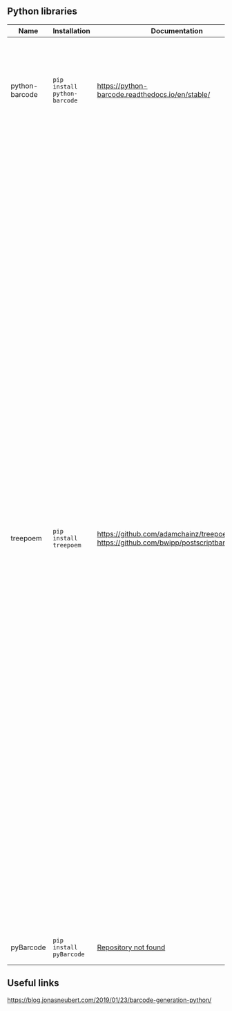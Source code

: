 ## Python libraries

| Name           | Installation                 | Documentation                                                                             | Supported Formats                                                                                                                                                                                                                                                                                                                                                                                                                                                                                                                                                                                                                                                                                                                                                                                                                                                                                                                                                                                                                                                                                                                                                                                                                                                                                                                                                                                                                                                                                                                                                                                                                                                                                                                                                                                                                                                                                                                                                                                                                                                                                                                                                                                                                                                                                                                                                                                                                                                                                                                                                                                                                                                                                                                                                                                                                                                                                                                                                                                                                                                                                                                                                                                                                                                                                                                                                                                                                                                                                                                                                                                                                                                                                                                                                                                                                                                                                                                                                                                                                                                                                                                                                                                                                                                                                                                                                                                                                                                                                                                                                                                                                                                                                                                                                                                                                                                                                                                                                                                                                                                                                                                                                                                                                                                                                                                                                                                                                                                                                                                                                                                                                                                                                                                                                                                                                                                                                                                                                                                                                                                                                                                                                                                                                                                                                                                                                                                                                                                                                                                                                                                                                                                                                                                                                                                                                                                                                                                                                                                                                                                                                                                                                                                                                                                                                                                                                                                                                                                                                                                                                                                                                                                                                                                                                                                                                                                                                                                                                                                                                                                                                                                                                                                                                                                                                                                                                                                                |
| -------------- | ---------------------------- | ----------------------------------------------------------------------------------------- | ---------------------------------------------------------------------------------------------------------------------------------------------------------------------------------------------------------------------------------------------------------------------------------------------------------------------------------------------------------------------------------------------------------------------------------------------------------------------------------------------------------------------------------------------------------------------------------------------------------------------------------------------------------------------------------------------------------------------------------------------------------------------------------------------------------------------------------------------------------------------------------------------------------------------------------------------------------------------------------------------------------------------------------------------------------------------------------------------------------------------------------------------------------------------------------------------------------------------------------------------------------------------------------------------------------------------------------------------------------------------------------------------------------------------------------------------------------------------------------------------------------------------------------------------------------------------------------------------------------------------------------------------------------------------------------------------------------------------------------------------------------------------------------------------------------------------------------------------------------------------------------------------------------------------------------------------------------------------------------------------------------------------------------------------------------------------------------------------------------------------------------------------------------------------------------------------------------------------------------------------------------------------------------------------------------------------------------------------------------------------------------------------------------------------------------------------------------------------------------------------------------------------------------------------------------------------------------------------------------------------------------------------------------------------------------------------------------------------------------------------------------------------------------------------------------------------------------------------------------------------------------------------------------------------------------------------------------------------------------------------------------------------------------------------------------------------------------------------------------------------------------------------------------------------------------------------------------------------------------------------------------------------------------------------------------------------------------------------------------------------------------------------------------------------------------------------------------------------------------------------------------------------------------------------------------------------------------------------------------------------------------------------------------------------------------------------------------------------------------------------------------------------------------------------------------------------------------------------------------------------------------------------------------------------------------------------------------------------------------------------------------------------------------------------------------------------------------------------------------------------------------------------------------------------------------------------------------------------------------------------------------------------------------------------------------------------------------------------------------------------------------------------------------------------------------------------------------------------------------------------------------------------------------------------------------------------------------------------------------------------------------------------------------------------------------------------------------------------------------------------------------------------------------------------------------------------------------------------------------------------------------------------------------------------------------------------------------------------------------------------------------------------------------------------------------------------------------------------------------------------------------------------------------------------------------------------------------------------------------------------------------------------------------------------------------------------------------------------------------------------------------------------------------------------------------------------------------------------------------------------------------------------------------------------------------------------------------------------------------------------------------------------------------------------------------------------------------------------------------------------------------------------------------------------------------------------------------------------------------------------------------------------------------------------------------------------------------------------------------------------------------------------------------------------------------------------------------------------------------------------------------------------------------------------------------------------------------------------------------------------------------------------------------------------------------------------------------------------------------------------------------------------------------------------------------------------------------------------------------------------------------------------------------------------------------------------------------------------------------------------------------------------------------------------------------------------------------------------------------------------------------------------------------------------------------------------------------------------------------------------------------------------------------------------------------------------------------------------------------------------------------------------------------------------------------------------------------------------------------------------------------------------------------------------------------------------------------------------------------------------------------------------------------------------------------------------------------------------------------------------------------------------------------------------------------------------------------------------------------------------------------------------------------------------------------------------------------------------------------------------------------------------------------------------------------------------------------------------------------------------------------------------------------------------------------------------------------------------------------------------------------------------------------------------------------------------------------------------------------------------------------------------------------------------------------------------------------------------------------------------------------------------------------------------------------------------------------------------------------------------------------------------------------------------------------------------------------------------------------------------------------------------------------------- |
| python-barcode | `pip install python-barcode` | https://python-barcode.readthedocs.io/en/stable/                                          | Code 39<br>Code 128<br>PZN7 (aka: PZN)<br>EAN-13<br>EAN-8<br>JAN<br>ISBN-13<br>ISBN-10<br>ISSN<br>UPC-A<br>EAN14<br>GS1-128                                                                                                                                                                                                                                                                                                                                                                                                                                                                                                                                                                                                                                                                                                                                                                                                                                                                                                                                                                                                                                                                                                                                                                                                                                                                                                                                                                                                                                                                                                                                                                                                                                                                                                                                                                                                                                                                                                                                                                                                                                                                                                                                                                                                                                                                                                                                                                                                                                                                                                                                                                                                                                                                                                                                                                                                                                                                                                                                                                                                                                                                                                                                                                                                                                                                                                                                                                                                                                                                                                                                                                                                                                                                                                                                                                                                                                                                                                                                                                                                                                                                                                                                                                                                                                                                                                                                                                                                                                                                                                                                                                                                                                                                                                                                                                                                                                                                                                                                                                                                                                                                                                                                                                                                                                                                                                                                                                                                                                                                                                                                                                                                                                                                                                                                                                                                                                                                                                                                                                                                                                                                                                                                                                                                                                                                                                                                                                                                                                                                                                                                                                                                                                                                                                                                                                                                                                                                                                                                                                                                                                                                                                                                                                                                                                                                                                                                                                                                                                                                                                                                                                                                                                                                                                                                                                                                                                                                                                                                                                                                                                                                                                                                                                                                                                                                                      |
| treepoem       | `pip install treepoem`       | https://github.com/adamchainz/treepoem<br>https://github.com/bwipp/postscriptbarcode/wiki | [EAN-13](https://github.com/bwipp/postscriptbarcode/wiki/EAN-13) (EAN, UCC-13, JAN, JAN-13, EAN-13+2, EAN-13+5, EAN-99), [EAN-8](https://github.com/bwipp/postscriptbarcode/wiki/EAN-8) (UCC-8, JAN-8, EAN-8+2, EAN-8+5, EAN-Velocity), [UPC-A](https://github.com/bwipp/postscriptbarcode/wiki/UPC-A) (UPC, UCC-12, UPC-A+2, UPC-A+5), [UPC-E](https://github.com/bwipp/postscriptbarcode/wiki/UPC-E) (UPC-E0, UPC-E1, UPC-E+2, UPC-E+5), [ISBN](https://github.com/bwipp/postscriptbarcode/wiki/ISBN) (ISBN-13, ISBN-10, Bookland EAN-13), [ISMN](https://github.com/bwipp/postscriptbarcode/wiki/ISMN), [ISSN](https://github.com/bwipp/postscriptbarcode/wiki/ISSN), [EAN-5](https://github.com/bwipp/postscriptbarcode/wiki/EAN-5) & [EAN-2](https://github.com/bwipp/postscriptbarcode/wiki/EAN-2) (EAN/UPC add-ons), [GS1 DataBar Omnidirectional](https://github.com/bwipp/postscriptbarcode/wiki/GS1-DataBar-Omnidirectional) (RSS-14), [GS1 DataBar Stacked](https://github.com/bwipp/postscriptbarcode/wiki/GS1-DataBar-Stacked) (RSS-14 Stacked), [GS1 DataBar Stacked Omnidirectional](https://github.com/bwipp/postscriptbarcode/wiki/GS1-DataBar-Stacked-Omnidirectional) (RSS-14 Stacked Omnidirectional), [GS1 DataBar Truncated](https://github.com/bwipp/postscriptbarcode/wiki/GS1-DataBar-Truncated) (RSS-14 Truncated), [GS1 DataBar Limited](https://github.com/bwipp/postscriptbarcode/wiki/GS1-DataBar-Limited) (RSS Limited), [GS1 DataBar Expanded](https://github.com/bwipp/postscriptbarcode/wiki/GS1-DataBar-Expanded) (RSS Expanded), [GS1 DataBar Expanded Stacked](https://github.com/bwipp/postscriptbarcode/wiki/GS1-DataBar-Expanded-Stacked) (RSS Expanded Stacked), [GS1 North American Coupon Code](https://github.com/bwipp/postscriptbarcode/wiki/GS1-North-American-Coupon-Code), [GS1-128](https://github.com/bwipp/postscriptbarcode/wiki/GS1-128) (UCC/EAN-128, EAN-128, UCC-128), [SSCC-18](https://github.com/bwipp/postscriptbarcode/wiki/SSCC-18) (EAN-18, NVE), [EAN-14](https://github.com/bwipp/postscriptbarcode/wiki/EAN-14) (UCC-14), [ITF-14](https://github.com/bwipp/postscriptbarcode/wiki/ITF-14) (UPC SCS), [QR Code](https://github.com/bwipp/postscriptbarcode/wiki/QR-Code) (Quick Response Code), [Micro QR Code](https://github.com/bwipp/postscriptbarcode/wiki/Micro-QR-Code), [GS1 QR Code](https://github.com/bwipp/postscriptbarcode/wiki/GS1-QR-Code), [GS1 Digital Link QR Code](https://github.com/bwipp/postscriptbarcode/wiki/GS1-Digital-Link-QR-Code), [Data Matrix](https://github.com/bwipp/postscriptbarcode/wiki/Data-Matrix) (ECC 200), [Data Matrix Rectangular](https://github.com/bwipp/postscriptbarcode/wiki/Data-Matrix-Rectangular), [Data Matrix Rectangular Extension](https://github.com/bwipp/postscriptbarcode/wiki/Data-Matrix-Rectangular-Extension), [GS1 DataMatrix](https://github.com/bwipp/postscriptbarcode/wiki/GS1-DataMatrix), [GS1 Digital Link Data Matrix](https://github.com/bwipp/postscriptbarcode/wiki/GS1-Digital-Link-Data-Matrix), [Aztec Code](https://github.com/bwipp/postscriptbarcode/wiki/Aztec-Code) (Compact Aztec Code), [Aztec Runes](https://github.com/bwipp/postscriptbarcode/wiki/Aztec-Runes), [PDF417](https://github.com/bwipp/postscriptbarcode/wiki/PDF417), [Compact PDF417](https://github.com/bwipp/postscriptbarcode/wiki/Compact-PDF417) (Truncated PDF417), [MicroPDF417](https://github.com/bwipp/postscriptbarcode/wiki/MicroPDF417), [Han Xin Code](https://github.com/bwipp/postscriptbarcode/wiki/Han-Xin-Code) (Chinese Sensible), [MaxiCode](https://github.com/bwipp/postscriptbarcode/wiki/MaxiCode) (UPS Code, Code 6), [Codablock F](https://github.com/bwipp/postscriptbarcode/wiki/Codablock-F), [Code 16K](https://github.com/bwipp/postscriptbarcode/wiki/Code-16K) (USS-16K), [Code 49](https://github.com/bwipp/postscriptbarcode/wiki/Code-49) (USS-49), [Code One](https://github.com/bwipp/postscriptbarcode/wiki/Code-One) (Code 1, Code 1S), [DotCode](https://github.com/bwipp/postscriptbarcode/wiki/DotCode), [GS1 DotCode](https://github.com/bwipp/postscriptbarcode/wiki/GS1-DotCode), [Ultracode](https://github.com/bwipp/postscriptbarcode/wiki/Ultracode), [USPS POSTNET](https://github.com/bwipp/postscriptbarcode/wiki/USPS-POSTNET), [USPS PLANET](https://github.com/bwipp/postscriptbarcode/wiki/USPS-PLANET), [USPS Intelligent Mail](https://github.com/bwipp/postscriptbarcode/wiki/USPS-Intelligent-Mail) (USPS OneCode), [USPS FIM](https://github.com/bwipp/postscriptbarcode/wiki/USPS-FIM-Symbols), [Royal Mail](https://github.com/bwipp/postscriptbarcode/wiki/Royal-Mail) (RM4SCC, CBC), [Royal Mail Mailmark](https://github.com/bwipp/postscriptbarcode/wiki/Mailmark), [Royal TNT Post](https://github.com/bwipp/postscriptbarcode/wiki/Royal-TNT-Post) (KIX), [Japan Post](https://github.com/bwipp/postscriptbarcode/wiki/Japan-Post), [Australia Post](https://github.com/bwipp/postscriptbarcode/wiki/Australia-Post), [Deutsche Post Identcode](https://github.com/bwipp/postscriptbarcode/wiki/Deutsche-Post-Identcode) (DHL Identcode), [Deutsche Post Leitcode](https://github.com/bwipp/postscriptbarcode/wiki/Deutsche-Post-Leitcode) (DHL Leitcode), [Pharmacode](https://github.com/bwipp/postscriptbarcode/wiki/Pharmacode) (Pharmaceutical Binary Code), [Two-track Pharmacode](https://github.com/bwipp/postscriptbarcode/wiki/Two-track-Pharmacode) (Two-track Pharmaceutical Binary Code), [Italian-Pharmacode](https://github.com/bwipp/postscriptbarcode/wiki/Italian-Pharmacode) (Code 32, IMH), [PZN](https://github.com/bwipp/postscriptbarcode/wiki/PZN) (Pharmazentralnummer, PZN-8, PZN-7), [Code 39](https://github.com/bwipp/postscriptbarcode/wiki/Code-39) (Code 3 of 9, LOGMARS, Alpha39, USD-3, USD-2, USS-39), [Code 39 Extended](https://github.com/bwipp/postscriptbarcode/wiki/Code-39-Extended) (Code 39 Full ASCII), [Code 93](https://github.com/bwipp/postscriptbarcode/wiki/Code-93) (USD-7, USS-93), [Code 93 Extended](https://github.com/bwipp/postscriptbarcode/wiki/Code-93-Extended) (Code 93 Full ASCII), [Code 128](https://github.com/bwipp/postscriptbarcode/wiki/Code-128) (Code 128A, Code 128B, Code 128C, USD-6, USS-128), [Code 25](https://github.com/bwipp/postscriptbarcode/wiki/Code-25) (Code 2 of 5, Industrial 2 of 5), [IATA-2 of 5](https://github.com/bwipp/postscriptbarcode/wiki/IATA-2-of-5), [Datalogic 2 of 5](https://github.com/bwipp/postscriptbarcode/wiki/Datalogic-2-of-5), [Matrix 2 of 5](https://github.com/bwipp/postscriptbarcode/wiki/Matrix-2-of-5), [COOP 2 of 5](https://github.com/bwipp/postscriptbarcode/wiki/COOP-2-of-5), [Interleaved 2 of 5](https://github.com/bwipp/postscriptbarcode/wiki/Interleaved-2-of-5) (ITF, Code 2 of 5 Interleaved, USD-1, USS-Interleaved 2 of 5), [Code 11](https://github.com/bwipp/postscriptbarcode/wiki/Code-11) (USD-8), [Codabar](https://github.com/bwipp/postscriptbarcode/wiki/Codabar) (Rationalized Codabar, Ames Code, NW-7, USD-4, USS-Codabar, Monarch, Code 2 of 7), [Plessey](https://github.com/bwipp/postscriptbarcode/wiki/Plessey) (Anker Code), [MSI Plessey](https://github.com/bwipp/postscriptbarcode/wiki/MSI-Plessey) (MSI, MSI Modified Plessey), [Telepen](https://github.com/bwipp/postscriptbarcode/wiki/Telepen) (Telepen Alpha, Telepen Full ASCII), [Telepen Numeric](https://github.com/bwipp/postscriptbarcode/wiki/Telepen-Numeric), [Channel Code](https://github.com/bwipp/postscriptbarcode/wiki/Channel-Code), [PosiCode](https://github.com/bwipp/postscriptbarcode/wiki/PosiCode) (PosiCode A, PosiCode B), [BC412](https://github.com/bwipp/postscriptbarcode/wiki/BC412) (BC412 SEMI, BC412 IBM), [GS1 Composite Symbols](https://github.com/bwipp/postscriptbarcode/wiki/GS1-Composite-Symbols) (EAN-13 Composite, EAN-8 Composite, UPC-A Composite, UPC-E Composite, GS1 DataBar Omnidirectional Composite, GS1 DataBar Stacked Composite, GS1 DataBar Stacked Omni Composite, GS1 DataBar Truncated Composite, GS1 DataBar Limited Composite, GS1 DataBar Expanded Composite, GS1 DataBar Expanded Stacked Composite, GS1-128 Composite), [HIBC barcodes](https://github.com/bwipp/postscriptbarcode/wiki/HIBC-Symbols) (HIBC Code 39, HIBC Code 128, HIBC Data Matrix, HIBC PDF417, HIBC MicroPDF417, HIBC QR Code, HIBC Codablock F) |
| pyBarcode      | `pip install pyBarcode`      | [Repository not found](https://bitbucket.org/whitie/python-barcode/)                      | EAN-8, EAN-13, EAN-14, UPC-A, JAN, ISBN-10, ISBN-13, ISSN, Code 39, Code 128, PZN                                                                                                                                                                                                                                                                                                                                                                                                                                                                                                                                                                                                                                                                                                                                                                                                                                                                                                                                                                                                                                                                                                                                                                                                                                                                                                                                                                                                                                                                                                                                                                                                                                                                                                                                                                                                                                                                                                                                                                                                                                                                                                                                                                                                                                                                                                                                                                                                                                                                                                                                                                                                                                                                                                                                                                                                                                                                                                                                                                                                                                                                                                                                                                                                                                                                                                                                                                                                                                                                                                                                                                                                                                                                                                                                                                                                                                                                                                                                                                                                                                                                                                                                                                                                                                                                                                                                                                                                                                                                                                                                                                                                                                                                                                                                                                                                                                                                                                                                                                                                                                                                                                                                                                                                                                                                                                                                                                                                                                                                                                                                                                                                                                                                                                                                                                                                                                                                                                                                                                                                                                                                                                                                                                                                                                                                                                                                                                                                                                                                                                                                                                                                                                                                                                                                                                                                                                                                                                                                                                                                                                                                                                                                                                                                                                                                                                                                                                                                                                                                                                                                                                                                                                                                                                                                                                                                                                                                                                                                                                                                                                                                                                                                                                                                                                                                                                                                |
|                |                              |                                                                                           |                                                                                                                                                                                                                                                                                                                                                                                                                                                                                                                                                                                                                                                                                                                                                                                                                                                                                                                                                                                                                                                                                                                                                                                                                                                                                                                                                                                                                                                                                                                                                                                                                                                                                                                                                                                                                                                                                                                                                                                                                                                                                                                                                                                                                                                                                                                                                                                                                                                                                                                                                                                                                                                                                                                                                                                                                                                                                                                                                                                                                                                                                                                                                                                                                                                                                                                                                                                                                                                                                                                                                                                                                                                                                                                                                                                                                                                                                                                                                                                                                                                                                                                                                                                                                                                                                                                                                                                                                                                                                                                                                                                                                                                                                                                                                                                                                                                                                                                                                                                                                                                                                                                                                                                                                                                                                                                                                                                                                                                                                                                                                                                                                                                                                                                                                                                                                                                                                                                                                                                                                                                                                                                                                                                                                                                                                                                                                                                                                                                                                                                                                                                                                                                                                                                                                                                                                                                                                                                                                                                                                                                                                                                                                                                                                                                                                                                                                                                                                                                                                                                                                                                                                                                                                                                                                                                                                                                                                                                                                                                                                                                                                                                                                                                                                                                                                                                                                                                                                  |
## Useful links
https://blog.jonasneubert.com/2019/01/23/barcode-generation-python/